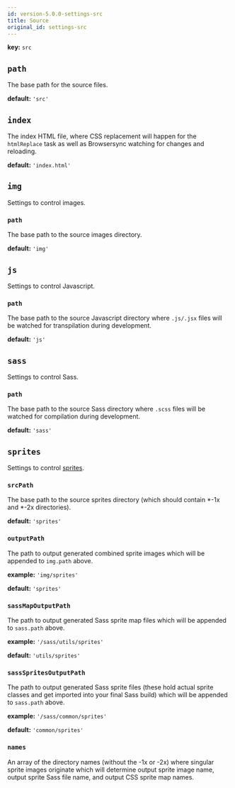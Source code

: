 ```yaml
---
id: version-5.0.0-settings-src
title: Source
original_id: settings-src
---
```


**key:** `src`

## `path`
The base path for the source files.

**default:**
`'src'`

## `index`
The index HTML file, where CSS replacement will happen for the `htmlReplace` task as well as Browsersync watching for changes and reloading.

**default:**
`'index.html'`

## `img`
Settings to control images.

### `path`
The base path to the source images directory.

**default:**
`'img'`

## `js`
Settings to control Javascript.

### `path`
The base path to the source Javascript directory where `.js/.jsx` files will be watched for transpilation during development.

**default:**
`'js'`

## `sass`
Settings to control Sass.

### `path`
The base path to the source Sass directory where `.scss` files will be watched for compilation during development.

**default:**
`'sass'`

## `sprites`
Settings to control [sprites](tasks-sprites).

### `srcPath`
The base path to the source sprites directory (which should contain *-1x and *-2x directories).

**default:**
`'sprites'`

### `outputPath`
The path to output generated combined sprite images which will be appended to `img.path` above.

**example:**
`'img/sprites'`

**default:**
`'sprites'`

### `sassMapOutputPath`
The path to output generated Sass sprite map files which will be appended to `sass.path` above.

**example:**
`'/sass/utils/sprites'`

**default:**
`'utils/sprites'`

### `sassSpritesOutputPath`
The path to output generated Sass sprite files (these hold actual sprite classes and get imported into your final Sass build) which will be appended to `sass.path` above.

**example:**
`'/sass/common/sprites'`

**default:**
`'common/sprites'`

### `names`
An array of the directory names (without the -1x or -2x) where singular sprite images originate which will determine output sprite image name, output sprite Sass file name, and output CSS sprite map names.
